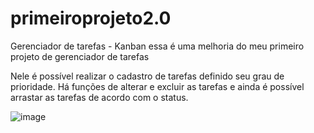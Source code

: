 # primeiroprojeto2.0
Gerenciador de tarefas - Kanban
essa é uma melhoria do meu primeiro projeto de gerenciador de tarefas

Nele é possível realizar o cadastro de tarefas definido seu grau de prioridade.
Há funções de alterar e excluir as tarefas e ainda é possível arrastar as tarefas de acordo com o status.

![image](https://github.com/user-attachments/assets/df8f429c-32a4-4571-83bf-924ca13d03ab)
